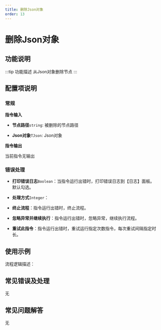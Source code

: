 ```yaml
---
title: 删除Json对象
order: 13
---
```


# 删除Json对象

## 功能说明

:::tip 功能描述
从Json对象删除节点
:::

## 配置项说明

### 常规

**指令输入**

- **节点路径**`string`: 被删除的节点路径

- **Json对象**`TJson`: Json对象


**指令输出**

当前指令无输出

### 错误处理

- **打印错误日志**`Boolean`：当指令运行出错时，打印错误日志到【日志】面板。默认勾选。

- **处理方式**`Integer`：

 - **终止流程**：指令运行出错时，终止流程。

 - **忽略异常并继续执行**：指令运行出错时，忽略异常，继续执行流程。

 - **重试此指令**：指令运行出错时，重试运行指定次数指令，每次重试间隔指定时长。

## 使用示例

流程逻辑描述：

## 常见错误及处理

无

## 常见问题解答

无

